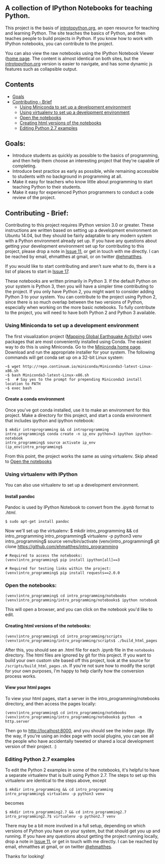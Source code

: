 A collection of IPython Notebooks for teaching Python.
---

This project is the basis of [introtopython.org](http://introtopython.org), an open resource for teaching and learning Python. The site teaches the basics of Python, and then teaches people to build projects in Python. If you know how to work with IPython notebooks, you can contribute to the project.

You can also view the raw notebooks using the IPython Notebook Viewer ([home page](http://nbviewer.ipython.org/urls/raw.github.com/ehmatthes/intro_programming/master/notebooks/index.ipynb). The content is almost identical on both sites, but the [introtopython.org](http://introtopython.org) version is easier to navigate, and has some dynamic js features such as collapsible output.

Contents
---
- [Goals](#goals)
- [Contributing - Brief](#contributing)
    - [Using Miniconda to set up a development environment](#miniconda)
    - [Using virtualenv to set up a development environment](#virtualenv)
	 - [Open the notebooks](#open_notebooks)
    - [Creating html versions of the notebooks](#html)
    - [Editing Python 2.7 examples](#python2.7)

<a name='goals'></a>Goals:
---
- Introduce students as quickly as possible to the basics of programming, and then help them choose an interesting project that they're capable of completing.
- Introduce best practice as early as possible, while remaining accessible to students with no background in programming at all.
- Make it easy for teachers who know little about programming to start teaching Python to their students.
- Make it easy for experienced Python programmers to conduct a code review of the project.

<a name='contributing'></a>Contributing - Brief:
---
Contributing to this project requires IPython version 3.0 or greater. These instructions are written based on setting up a development environment on Ubuntu 14.04, but they should be fairly adaptable to any modern system with a Python environment already set up. If you have any questions about getting your development environment set up for contributing to this project, please drop a note in [Issue 11](https://github.com/ehmatthes/intro_programming/issues/11), or get in touch with me directly. I can be reached by email, ehmatthes at gmail, or on twitter [@ehmatthes](https://twitter.com/ehmatthes).

If you would like to start contributing and aren't sure what to do, there is a list of places to start in [Issue 17](https://github.com/ehmatthes/intro_programming/issues/17).

These notebooks are written primarily in Python 3. If the default Python on your system is Python 3, then you will have a simpler time contributing to the project. If you only have Python 2, you might want to consider adding Python 3 to your system. You can contribute to the project using Python 2, since there is so much overlap between the two versions of Python, especially when working on the more basic notebooks. To fully contribute to the project, you will need to have both Python 2 and Python 3 available.

### <a name="miniconda"></a>Using Miniconda to set up a development environment

The first visualization project ([Mapping Global Earthquake Activity](http://introtopython.org/visualization_earthquakes)) uses packages that are most conveniently installed using Conda. The easiest way to do this is using Miniconda. Go to the [Miniconda home page](http://conda.pydata.org/miniconda.html). Download and run the appropriate installer for your system. The following commands will get conda set up on a 32-bit Linux system:

    ~$ wget http://repo.continuum.io/miniconda/Miniconda3-latest-Linux-x86.sh
    ~$ bash Miniconda3-latest-Linux-x86.sh
    ~$   # Say yes to the prompt for prepending Miniconda3 install location to PATH
    ~$ exec bash

#### Create a conda environment
Once you've got conda installed, use it to make an environment for this project. Make a directory for this project, and start a conda environment that includes ipython and ipython notebook:

    $ mkdir introprogramming && cd introprogramming
    intro_programming$ conda create -n ip_env python=3 ipython ipython-notebook
    intro_programming$ source activate ip_env
    (ip_env)intro_programming$ 

From this point, the project works the same as using virtualenv. Skip ahead to [Open the notebooks](#open_notebooks)

### <a name='virtualenv'></a>Using virtualenv with IPython
You can also use virtualenv to set up a development environment.

#### Install pandoc
Pandoc is used by IPython Notebook to convert from the *.ipynb* format to *.html*.

    $ sudo apt-get install pandoc

Now we'll set up the virtualenv:
    $ mkdir intro_programming && cd intro_programming
    intro_programming$ virtualenv -p python3 venv
    intro_programming$ source venv/bin/activate
    (venv)intro_programming$ git clone https://github.com/ehmatthes/intro_programming

    # Required to access the notebooks:
    (venv)intro_programming$ pip install ipython[all]==3

    # Required for testing links within the project:
    (venv)intro_programming$ pip install requests==2.0.0

### <a name="open_notebooks"></a>Open the notebooks:
    (venv)intro_programming$ cd intro_programming/notebooks
    (venv)intro_programming/intro_programming/notebooks$ ipython notebook

This will open a browser, and you can click on the notebook you'd like to edit.

#### <a name='html'></a>Creating html versions of the notebooks:

    (venv)intro_programming$ cd intro_programming/scripts
    (venv)intro_programming/intro_programming/scripts$ ./build_html_pages

After this, you should see an .html file for each .ipynb file in the `notebooks` directory. The html files are ignored by git for this project. If you want to build your own custom site based off this project, look at the source for `/scripts/build_html_pages.sh`. If you're not sure how to modify the script for your own purposes, I'm happy to help clarify how the conversion process works.

#### View your html pages
To view your html pages, start a server in the intro_programming/notebooks directory, and then access the pages locally:

    (venv)intro_programming$ cd intro_programming/notebooks
    (venv)intro_programming/intro_programming/notebooks$ python -m http.server

Then go to [http://localhost:8000](http://localhost:8000), and you should see the index page. (By the way, if you're using an index page with social plugins, you can see all the people who have accidentally tweeted or shared a local development version of their project. :)

### <a name='python2.7'></a>Editing Python 2.7 examples

To edit the Python 2 examples in some of the notebooks, it's helpful to have a separate virtualenv that is built using Python 2.7. The steps to set up this virtualenv are identical to the steps above, except

    $ mkdir intro_programming && cd intro_programming
    intro_programming$ virtualenv -p python3 venv

becomes

    $ mkdir intro_programming2.7 && cd intro_programming2.7
    intro_programming2.7$ virtualenv -p python2.7 venv

There may be a bit more involved in a full setup, depending on which versions of Python you have on your system, but that should get you up and running. If you have any questions about getting the project running locally, drop a note in [Issue 11](https://github.com/ehmatthes/intro_programming/issues/11), or get in touch with me directly. I can be reached by email, ehmatthes at gmail, or on twitter [@ehmatthes](https://twitter.com/ehmatthes).

Thanks for looking!